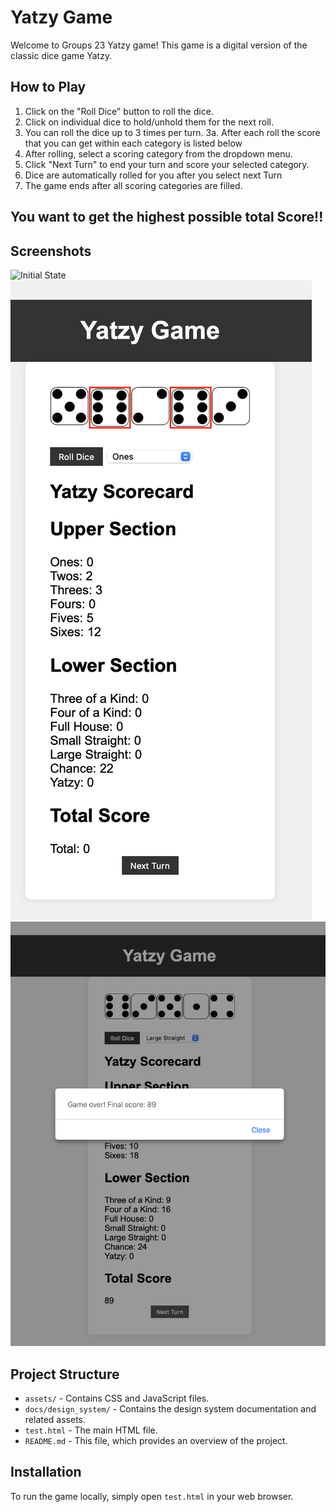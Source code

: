 # Yatzy Game

Welcome to Groups  23 Yatzy game! This game is a digital version of the classic dice game Yatzy.

## How to Play

1. Click on the "Roll Dice" button to roll the dice.
2. Click on individual dice to hold/unhold them for the next roll.
3. You can roll the dice up to 3 times per turn.
	3a. After each roll the score that you can get within each category is listed below
4. After rolling, select a scoring category from the dropdown menu.
5. Click "Next Turn" to end your turn and score your selected category.
6. Dice are automatically rolled for you after you select next Turn
7. The game ends after all scoring categories are filled.

## You want to get the highest possible total Score!!

## Screenshots

![Initial State](docs/design_system/initial_state.png)
![After Rolling](docs/design_system/after_rolling.png)
![End of Game](docs/design_system/end_of_game.png)

## Project Structure

- `assets/` - Contains CSS and JavaScript files.
- `docs/design_system/` - Contains the design system documentation and related assets.
- `test.html` - The main HTML file.
- `README.md` - This file, which provides an overview of the project.

## Installation

To run the game locally, simply open `test.html` in your web browser.

